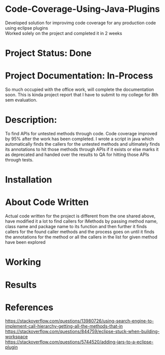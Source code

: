 # Code-Coverage-Using-Java-Plugins
Developed solution for improvimg code coverage for any production code using eclipse plugins </br>
Worked solely on the project and completed it in 2 weeks </br>

# Project Status: Done
# Project Documentation: In-Process
So much occupied with the office work, will complete the documentation soon.
This is kinda project report that I have to submit to my college for 8th sem evaluation.</br>

# Description: 
To find APIs for untested methods through code. Code coverage improved by 95% after the work has been completed. I wrote a script in java which automatically finds the callers for the untested methods and ultimately finds its annotations to hit those methods through APIs if it exists or else marks it as deprecated and handed over the results to QA for hitting those APIs through tests.</br>

# Installation</br>

# About Code Written
Actual code written for the project is different from the one shared above, have modified it a lot to find callers for IMethods by passing method name, class name and package name to its function and then further it finds callers for the found caller methods and the process goes on until it finds the annotations for the method or all the callers in the list for given method have been explored</br>

# Working

# Results

# References
https://stackoverflow.com/questions/13980726/using-search-engine-to-implement-call-hierarchy-getting-all-the-methods-that-in </br>
https://stackoverflow.com/questions/844759/eclipse-stuck-when-building-workspace </br>
https://stackoverflow.com/questions/5744520/adding-jars-to-a-eclipse-plugin </br>

